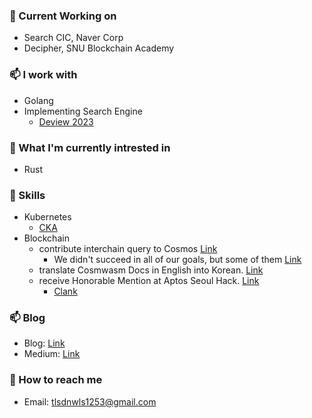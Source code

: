 ### 🔭 Current Working on
- Search CIC, Naver Corp
- Decipher, SNU Blockchain Academy

### 📫 I work with
- Golang
- Implementing Search Engine
  - [Deview 2023](https://tv.naver.com/v/33919079)

### 🌱 What I'm currently intrested in
- Rust

### 📔 Skills
- Kubernetes
  - [CKA](https://www.credly.com/earner/earned/badge/22d28113-a066-48a7-91bd-84747ab9f514)
- Blockchain
  - contribute interchain query to Cosmos [Link](https://github.com/decipherhub/interchain-queries)
    - We didn't succeed in all of our goals, but some of them [Link](https://github.com/informalsystems/hermes/pull/2915)
  - translate Cosmwasm Docs in English into Korean. [Link](https://hs-jang.gitbook.io/cosmwasm-docs-1.0/)
  - receive Honorable Mention at Aptos Seoul Hack. [Link](https://aptosfoundation.org/currents/aptos-world-tour-seoul-hack-recap-2023)
    - [Clank](https://github.com/team-clank/crossfader)

### 📫 Blog
- Blog: [Link](https://pangyoalto.com)
- Medium: [Link](https://medium.com/@tlsdnwls1253)

### 💬 How to reach me
- Email: tlsdnwls1253@gmail.com
<!--
**Woojinger/Woojinger** is a ✨ _special_ ✨ repository because its `README.md` (this file) appears on your GitHub profile.

Here are some ideas to get you started:

- 🔭 I’m currently working on ...
- 🌱 I’m currently learning ...
- 👯 I’m looking to collaborate on ...
- 🤔 I’m looking for help with ...
- 💬 Ask me about ...
- 📫 How to reach me: ...
- 😄 Pronouns: ...
- ⚡ Fun fact: ...
-->
